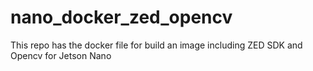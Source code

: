 # nano_docker_zed_opencv
This repo has the docker file for build an image including ZED SDK and Opencv for Jetson Nano
